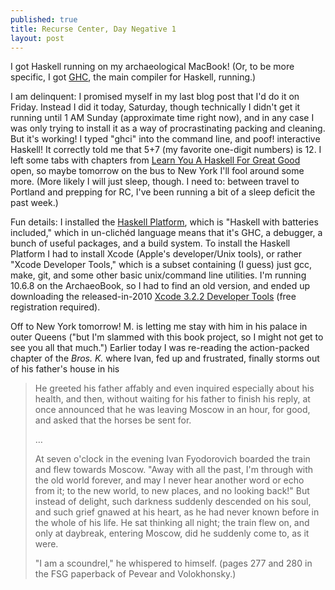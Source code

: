 ```yaml
---
published: true
title: Recurse Center, Day Negative 1
layout: post
---
```

I got Haskell running on my archaeological MacBook! (Or, to be more specific, I got [GHC](https://en.wikipedia.org/wiki/Glasgow_Haskell_Compiler), the main compiler for Haskell, running.)

I am delinquent: I promised myself in my last blog post that I'd do it on Friday. Instead I did it today, Saturday, though technically I didn't get it running until 1 AM Sunday (approximate time right now), and in any case I was only trying to install it as a way of procrastinating packing and cleaning. But it's working! I typed "ghci" into the command line, and poof! interactive Haskell! It correctly told me that 5+7 (my favorite one-digit numbers) is 12. I left some tabs with chapters from [Learn You A Haskell For Great Good](http://learnyouahaskell.com/) open, so maybe tomorrow on the bus to New York I'll fool around some more. (More likely I will just sleep, though. I need to: between travel to Portland and prepping for RC, I've been running a bit of a sleep deficit the past week.)

Fun details: I installed the [Haskell Platform](https://www.haskell.org/platform/), which is "Haskell with batteries included," which in un-clichéd language means that it's GHC, a debugger, a bunch of useful packages, and a build system. To install the Haskell Platform I had to install Xcode (Apple's developer/Unix tools), or rather "Xcode Developer Tools," which is a subset containing (I guess) just gcc, make, git, and some other basic unix/command line utilities. I'm running 10.6.8 on the ArchaeoBook, so I had to find an old version, and ended up downloading the released-in-2010 [Xcode 3.2.2 Developer Tools](http://adcdownload.apple.com/Developer_Tools/xcode_3.2.2_developer_tools_beta_20728/xcode322_2148_developerdvd.dmg) (free registration required).

Off to New York tomorrow! M. is letting me stay with him in his palace in outer Queens ("but I'm slammed with this book project, so I might not get to see you all that much.") Earlier today I was re-reading the action-packed chapter of the *Bros. K.* where Ivan, fed up and frustrated, finally storms out of his father's house in his 


>He greeted his father affably and even inquired especially about his health, and then, without waiting for his father to finish his reply, at once announced that he was leaving Moscow in an hour, for good, and asked that the horses be sent for.
>
>…
>
>At seven o'clock in the evening Ivan Fyodorovich boarded the train and flew towards Moscow. "Away with all the past, I'm through with the old world forever, and may I never hear another word or echo from it; to the new world, to new places, and no looking back!" But instead of delight, such darkness suddenly descended on his soul, and such grief gnawed at his heart, as he had never known before in the whole of his life. He sat thinking all night; the train flew on, and only at daybreak, entering Moscow, did he suddenly come to, as it were.
>
>"I am a scoundrel," he whispered to himself.
(pages 277 and 280 in the FSG paperback of Pevear and Volokhonsky.)